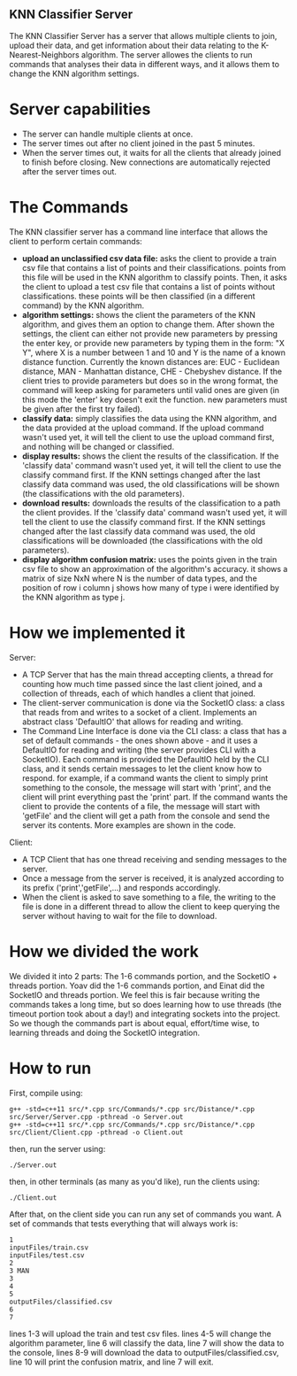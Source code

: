 ## KNN Classifier Server

The KNN Classifier Server has a server that allows multiple clients to join, upload their data, and get information about their data relating to the K-Nearest-Neighbors algorithm.
The server allowes the clients to run commands that analyses their data in different ways, and it allows them to change the KNN algorithm settings.

# Server capabilities

- The server can handle multiple clients at once.
- The server times out after no client joined in the past 5 minutes.
- When the server times out, it waits for all the clients that already joined to finish before closing. New connections are automatically rejected after the server times out.

# The Commands

The KNN classifier server has a command line interface that allows the client to perform certain commands:
- **upload an unclassified csv data file:**
asks the client to provide a train csv file that contains a list of points and their classifications. points from this file will be used in the KNN algorithm to classify points. Then, it asks the client to upload a test csv file that contains a list of points without classifications. these points will be then classified (in a different command) by the KNN algorithm.
- **algorithm settings:** 
shows the client the parameters of the KNN algorithm, and gives them an option to change them. After shown the settings, the client can either not provide new parameters by pressing the enter key, or provide new parameters by typing them in the form: "X Y", where X is a number between 1 and 10 and Y is the name of a known distance function. Currently the known distances are: EUC - Euclidean distance, MAN - Manhattan distance, CHE - Chebyshev distance. If the client tries to provide parameters but does so in the wrong format, the command will keep asking for parameters until valid ones are given (in this mode the 'enter' key doesn't exit the function. new parameters must be given after the first try failed).
- **classify data:**
simply classifies the data using the KNN algorithm, and the data provided at the upload command. If the upload command wasn't used yet, it will tell the client to use the upload command first, and nothing will be changed or classified.
- **display results:**
shows the client the results of the classification. If the 'classify data' command wasn't used yet, it will tell the client to use the classify command first. If the KNN settings changed after the last classify data command was used, the old classifications will be shown (the classifications with the old parameters).
- **download results:**
downloads the results of the classification to a path the client provides. If the 'classify data' command wasn't used yet, it will tell the client to use the classify command first. If the KNN settings changed after the last classify data command was used, the old classifications will be downloaded (the classifications with the old parameters).
- **display algorithm confusion matrix:**
uses the points given in the train csv file to show an approximation of the algorithm's accuracy. it shows a matrix of size NxN where N is the number of data types, and the position of row i column j shows how many of type i were identified by the KNN algorithm as type j.

# How we implemented it

Server: 
- A TCP Server that has the main thread accepting clients, a thread for counting how much time passed since the last client joined, and a collection of threads, each of which handles a client that joined.
- The client-server communication is done via the SocketIO class: a class that reads from and writes to a socket of a client. Implements an abstract class 'DefaultIO' that allows for reading and writing.
- The Command Line Interface is done via the CLI class: a class that has a set of default commands - the ones shown above - and it uses a DefaultIO for reading and writing (the server provides CLI with a SocketIO). Each command is provided the DefaultIO held by the CLI class, and it sends certain messages to let the client know how to respond. for example, if a command wants the client to simply print something to the console, the message will start with 'print', and the client will print everything past the 'print' part. If the command wants the client to provide the contents of a file, the message will start with 'getFile' and the client will get a path from the console and send the server its contents. More examples are shown in the code.

Client:
- A TCP Client that has one thread receiving and sending messages to the server. 
- Once a message from the server is received, it is analyzed according to its prefix ('print','getFile',...) and responds accordingly.
- When the client is asked to save something to a file, the writing to the file is done in a different thread to allow the client to keep querying the server without having to wait for the file to download.

# How we divided the work

We divided it into 2 parts: The 1-6 commands portion, and the SocketIO + threads portion. Yoav did the 1-6 commands portion, and Einat did the SocketIO and threads portion.
We feel this is fair because writing the commands takes a long time, but so does learning how to use threads (the timeout portion took about a day!) and integrating sockets into the project. So we though the commands part is about equal, effort/time wise, to learning threads and doing the SocketIO integration.

# How to run

First, compile using:
```
g++ -std=c++11 src/*.cpp src/Commands/*.cpp src/Distance/*.cpp src/Server/Server.cpp -pthread -o Server.out
g++ -std=c++11 src/*.cpp src/Commands/*.cpp src/Distance/*.cpp src/Client/Client.cpp -pthread -o Client.out
```
then, run the server using:
```
./Server.out
```
then, in other terminals (as many as you'd like), run the clients using:
```
./Client.out
```
After that, on the client side you can run any set of commands you want. A set of commands that tests everything that will always work is:
```
1
inputFiles/train.csv
inputFiles/test.csv
2
3 MAN
3
4
5
outputFiles/classified.csv
6
7

```
lines 1-3 will upload the train and test csv files. lines 4-5 will change the algorithm parameter, line 6 will classify the data, line 7 will show the data to the console, lines 8-9 will download the data to outputFiles/classified.csv, line 10 will print the confusion matrix, and line 7 will exit.
